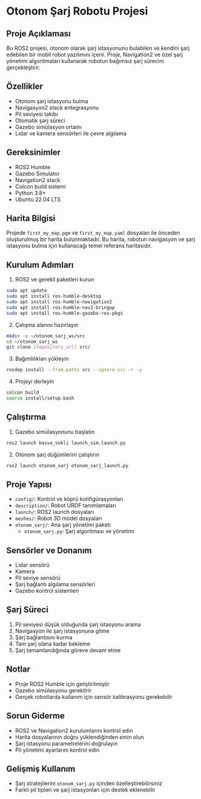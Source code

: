 # Otonom Şarj Robotu Projesi

## Proje Açıklaması
Bu ROS2 projesi, otonom olarak şarj istasyonunu bulabilen ve kendini şarj edebilen bir mobil robot yazılımını içerir. Proje, Navigation2 ve özel şarj yönetimi algoritmaları kullanarak robotun bağımsız şarj sürecini gerçekleştirir.

## Özellikler
- Otonom şarj istasyonu bulma
- Navigasyon2 stack entegrasyonu
- Pil seviyesi takibi
- Otomatik şarj süreci
- Gazebo simülasyon ortamı
- Lidar ve kamera sensörleri ile çevre algılama

## Gereksinimler
- ROS2 Humble
- Gazebo Simulator
- Navigation2 stack
- Colcon build sistemi
- Python 3.8+
- Ubuntu 22.04 LTS

## Harita Bilgisi
Projede `first_my_map.pgm` ve `first_my_map.yaml` dosyaları ile önceden oluşturulmuş bir harita bulunmaktadır. Bu harita, robotun navigasyon ve şarj istasyonu bulma için kullanacağı temel referans haritasıdır.

## Kurulum Adımları
1. ROS2 ve gerekli paketleri kurun
```bash
sudo apt update
sudo apt install ros-humble-desktop
sudo apt install ros-humble-navigation2
sudo apt install ros-humble-nav2-bringup
sudo apt install ros-humble-gazebo-ros-pkgs
```

2. Çalışma alanını hazırlayın
```bash
mkdir -p ~/otonom_sarj_ws/src
cd ~/otonom_sarj_ws
git clone [repository_url] src/
```

3. Bağımlılıkları yükleyin
```bash
rosdep install --from-paths src --ignore-src -r -y
```

4. Projeyi derleyin
```bash
colcon build
source install/setup.bash
```

## Çalıştırma
1. Gazebo simülasyonunu başlatın
```bash
ros2 launch kasva_sekli launch_sim.launch.py
```

2. Otonom şarj düğümlerini çalıştırın
```bash
ros2 launch otonom_sarj otonom_sarj_launch.py
```

## Proje Yapısı
- `config/`: Kontrol ve köprü konfigürasyonları
- `description/`: Robot URDF tanımlamaları
- `launch/`: ROS2 launch dosyaları
- `meshes/`: Robot 3D model dosyaları
- `otonom_sarj/`: Ana şarj yönetimi paketi
  - `otonom_sarj.py`: Şarj algoritması ve yönetimi

## Sensörler ve Donanım
- Lidar sensörü
- Kamera
- Pil seviye sensörü
- Şarj bağlantı algılama sensörleri
- Gazebo kontrol sistemleri

## Şarj Süreci
1. Pil seviyesi düşük olduğunda şarj istasyonu arama
2. Navigasyon ile şarj istasyonuna gitme
3. Şarj bağlantısını kurma
4. Tam şarj olana kadar bekleme
5. Şarj tamamlandığında göreve devam etme

## Notlar
- Proje ROS2 Humble için geliştirilmiştir
- Gazebo simülasyonu gerektirir
- Gerçek robotlarda kullanım için sensör kalibrasyonu gerekebilir

## Sorun Giderme
- ROS2 ve Navigation2 kurulumlarını kontrol edin
- Harita dosyalarının doğru yüklendiğinden emin olun
- Şarj istasyonu parametrelerini doğrulayın
- Pil yönetimi ayarlarını kontrol edin

## Gelişmiş Kullanım
- Şarj stratejilerini `otonom_sarj.py` içinden özelleştirebilirsiniz
- Farklı pil tipleri ve şarj istasyonları için destek eklenebilir

